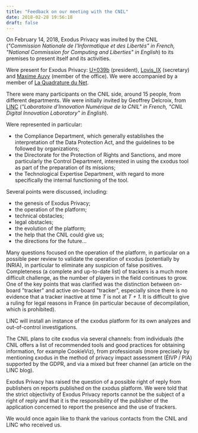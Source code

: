 ```yaml
---
title: "Feedback on our meeting with the CNIL"
date: 2018-02-28 19:56:18
draft: false
---
```


On February 14, 2018, Exodus Privacy was invited by the CNIL (_"Commission Nationale de l'Informatique et des Libertés" in French, "National Commission for Computing and Liberties" in English_) to its premises to present itself and its activities.

Were present for Exodus Privacy: [U+039b](https://esther.codes/about-me/) (president), [Lovis_IX](https://pleroma.tamanoir.foucry.net/users/LovisIX) (secretary) and [Maxime Auvy](https://open-freax.fr/) (member of the office). We were accompanied by a member of [La Quadrature du Net](https://www.laquadrature.net/en/).

There were many participants on the CNIL side, around 15 people, from different departments. We were initially invited by Geoffrey Delcroix, from [LINC](https://linc.cnil.fr/fr/propos-de-linc) (_"Laboratoire d’Innovation Numérique de la CNIL" in French, "CNIL Digital Innovation Laboratory" in English_).

Were represented in particular:

* the Compliance Department, which generally establishes the interpretation of the Data Protection Act, and the guidelines to be followed by organizations;
* the Directorate for the Protection of Rights and Sanctions, and more particularly the Control Department, interested in using the εxodus tool as part of the preparation of its missions;
* the Technological Expertise Department, with regard to more specifically the internal functioning of the tool.

Several points were discussed, including:

* the genesis of Exodus Privacy;
* the operation of the platform;
* technical obstacles;
* legal obstacles;
* the evolution of the platform;
* the help that the CNIL could give us;
* the directions for the future…

Many questions focused on the operation of the platform, in particular on a possible peer review to validate the operation of εxodus (potentially by INRIA), in particular to eliminate any suspicion of false positives. Completeness (a complete and up-to-date list) of trackers is a much more difficult challenge, as the number of players in the field continues to grow.
One of the key points that was clarified was the distinction between on-board "tracker" and active on-board "tracker", especially since there is no evidence that a tracker inactive at time _T_ is not at _T + 1_. It is difficult to give a ruling for legal reasons in France (in particular because of decompilation, which is prohibited).

LINC will install an instance of the εxodus platform for its own analyzes and out-of-control investigations.

The CNIL plans to cite εxodus via several channels: from individuals (the CNIL offers a list of recommended tools and good practices for obtaining information, for example CookieViz), from professionals (more precisely by mentioning εxodus in the method of privacy impact assessment (ÉIVP / PIA) supported by the GDPR, and via a mixed but freer channel (an article on the LINC blog).

Exodus Privacy has raised the question of a possible right of reply from publishers on reports published on the εxodus platform. We were told that the strict objectivity of Exodus Privacy reports cannot be the subject of a right of reply and that it is the responsibility of the publisher of the application concerned to report the presence and the use of trackers.

We would once again like to thank the various contacts from the CNIL and LINC who received us.
